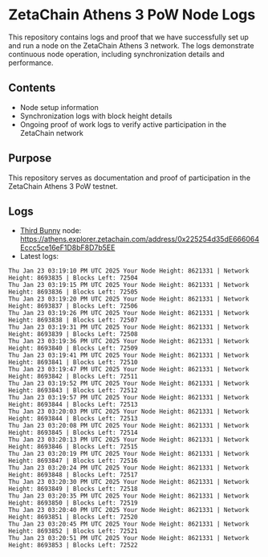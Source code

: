 # ZetaChain Athens 3 PoW Node Logs
This repository contains logs and proof that we have successfully set up and run a node on the ZetaChain Athens 3 network. The logs demonstrate continuous node operation, including synchronization details and performance.

## Contents
- Node setup information
- Synchronization logs with block height details
- Ongoing proof of work logs to verify active participation in the ZetaChain network

## Purpose
This repository serves as documentation and proof of participation in the ZetaChain Athens 3 PoW testnet.

## Logs

- [Third Bunny](https://thirdbunny.xyz/) node: https://athens.explorer.zetachain.com/address/0x225254d35dE666064Eccc5ce16eF1D8bF8D7b5EE
- Latest logs:
```
Thu Jan 23 03:19:10 PM UTC 2025 Your Node Height: 8621331 | Network Height: 8693835 | Blocks Left: 72504
Thu Jan 23 03:19:15 PM UTC 2025 Your Node Height: 8621331 | Network Height: 8693836 | Blocks Left: 72505
Thu Jan 23 03:19:20 PM UTC 2025 Your Node Height: 8621331 | Network Height: 8693837 | Blocks Left: 72506
Thu Jan 23 03:19:26 PM UTC 2025 Your Node Height: 8621331 | Network Height: 8693838 | Blocks Left: 72507
Thu Jan 23 03:19:31 PM UTC 2025 Your Node Height: 8621331 | Network Height: 8693839 | Blocks Left: 72508
Thu Jan 23 03:19:36 PM UTC 2025 Your Node Height: 8621331 | Network Height: 8693840 | Blocks Left: 72509
Thu Jan 23 03:19:41 PM UTC 2025 Your Node Height: 8621331 | Network Height: 8693841 | Blocks Left: 72510
Thu Jan 23 03:19:47 PM UTC 2025 Your Node Height: 8621331 | Network Height: 8693842 | Blocks Left: 72511
Thu Jan 23 03:19:52 PM UTC 2025 Your Node Height: 8621331 | Network Height: 8693843 | Blocks Left: 72512
Thu Jan 23 03:19:57 PM UTC 2025 Your Node Height: 8621331 | Network Height: 8693844 | Blocks Left: 72513
Thu Jan 23 03:20:03 PM UTC 2025 Your Node Height: 8621331 | Network Height: 8693844 | Blocks Left: 72513
Thu Jan 23 03:20:08 PM UTC 2025 Your Node Height: 8621331 | Network Height: 8693845 | Blocks Left: 72514
Thu Jan 23 03:20:13 PM UTC 2025 Your Node Height: 8621331 | Network Height: 8693846 | Blocks Left: 72515
Thu Jan 23 03:20:19 PM UTC 2025 Your Node Height: 8621331 | Network Height: 8693847 | Blocks Left: 72516
Thu Jan 23 03:20:24 PM UTC 2025 Your Node Height: 8621331 | Network Height: 8693848 | Blocks Left: 72517
Thu Jan 23 03:20:30 PM UTC 2025 Your Node Height: 8621331 | Network Height: 8693849 | Blocks Left: 72518
Thu Jan 23 03:20:35 PM UTC 2025 Your Node Height: 8621331 | Network Height: 8693850 | Blocks Left: 72519
Thu Jan 23 03:20:40 PM UTC 2025 Your Node Height: 8621331 | Network Height: 8693851 | Blocks Left: 72520
Thu Jan 23 03:20:45 PM UTC 2025 Your Node Height: 8621331 | Network Height: 8693852 | Blocks Left: 72521
Thu Jan 23 03:20:51 PM UTC 2025 Your Node Height: 8621331 | Network Height: 8693853 | Blocks Left: 72522
```
